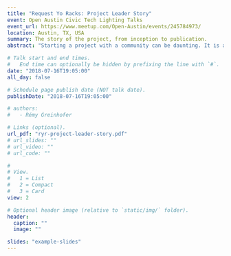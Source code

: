 ```yaml
---
title: "Request Yo Racks: Project Leader Story"
event: Open Austin Civic Tech Lighting Talks
event_url: https://www.meetup.com/Open-Austin/events/245784973/
location: Austin, TX, USA
summary: The story of the project, from inception to publication.
abstract: "Starting a project with a community can be daunting. It is an emotional roller coaster, hardly works as planned, but at the end, it is incredibly rewarding."

# Talk start and end times.
#   End time can optionally be hidden by prefixing the line with `#`.
date: "2018-07-16T19:05:00"
all_day: false

# Schedule page publish date (NOT talk date).
publishDate: "2018-07-16T19:05:00"

# authors:
#   - Rémy Greinhofer

# Links (optional).
url_pdf: "ryr-project-leader-story.pdf"
# url_slides: ""
# url_video: ""
# url_code: ""

# 
# View.
#   1 = List
#   2 = Compact
#   3 = Card
view: 2

# Optional header image (relative to `static/img/` folder).
header:
  caption: ""
  image: ""

slides: "example-slides"
---
```


